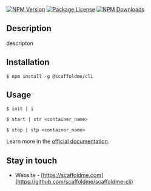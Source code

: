 <a href="https://www.npmjs.com/~scaffoldme"><img src="https://img.shields.io/npm/v/@scaffoldme/cli.svg" alt="NPM Version" /></a>
<a href="https://www.npmjs.com/~scaffoldme"><img src="https://img.shields.io/npm/l/@scaffoldme/cli.svg" alt="Package License" /></a>
<a href="https://www.npmjs.com/~scaffoldme"><img src="https://img.shields.io/npm/dm/@scaffoldme/cli.svg" alt="NPM Downloads" /></a>

## Description

descripton

## Installation

```
$ npm install -g @scaffoldme/cli
```

## Usage

```
$ init | i

$ start | str <container_name>

$ stop | stp <container_name>
```

Learn more in the [official documentation](https://github.com/scaffoldme/scaffoldme-cli).

## Stay in touch

- Website - [https://scaffoldme.com](https://github.com/scaffoldme/scaffoldme-cli)
